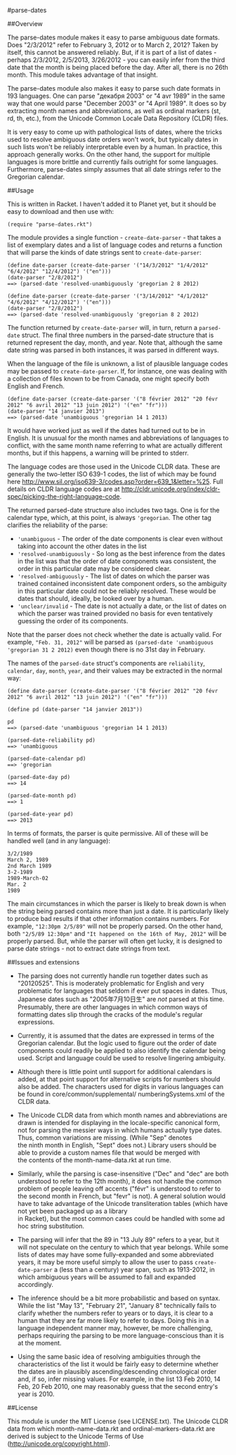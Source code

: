 #parse-dates

##Overview

The parse-dates module makes it easy to parse ambiguous date formats. Does "2/3/2012" refer to February 3, 2012 or to March 2, 2012? Taken by itself, this cannot be answered reliably. But, if it is part of a list of dates - perhaps 2/3/2012, 2/5/2013, 3/26/2012 - you can easily infer from the third date that the month is being placed before the day. After all, there is no 26th month. This module takes advantage of that insight. 

The parse-dates module also makes it easy to parse such date formats in 193 languages. One can parse "декабря 2003" or "4 avr 1989" in the same way that one would parse "December 2003" or "4 April 1989". It does so by extracting month names and abbreviations, as well as ordinal markers (st, rd, th, etc.), from the Unicode Common Locale Data Repository (CLDR) files.

It is very easy to come up with pathological lists of dates, where the tricks used to resolve ambiguous date orders won't work, but typically dates in such lists won't be reliably interpretable even by a human. In practice, this approach generally works. On the other hand, the support for multiple languages is more brittle and currently fails outright for some languages. Furthermore, parse-dates simply assumes that all date strings refer to the Gregorian calendar.  

##Usage

This is written in Racket. I haven't added it to Planet yet, but it should be easy to download and then use with:

	(require "parse-dates.rkt")

The module provides a single function - `create-date-parser` - that takes a list of exemplary dates and a list of language codes and returns a function that will parse the kinds of date strings sent to `create-date-parser`:

	(define date-parser (create-date-parser '("14/3/2012" "1/4/2012" "6/4/2012" "12/4/2012") '("en")))
	(date-parser "2/8/2012")
	==> (parsed-date 'resolved-unambiguously 'gregorian 2 8 2012)

	(define date-parser (create-date-parser '("3/14/2012" "4/1/2012" "4/6/2012" "4/12/2012") '("en")))
	(date-parser "2/8/2012")
	==> (parsed-date 'resolved-unambiguously 'gregorian 8 2 2012)

The function returned by `create-date-parser` will, in turn, return a `parsed-date` struct. The final three numbers in the parsed-date structure that is returned represent the day, month, and year.  Note that, although the same date string was parsed in both instances, it was parsed in different ways.

When the language of the file is unknown, a list of plausible language codes may be passed to `create-date-parser`.  If, for instance, one was dealing with a collection of files known to be from Canada, one might specify both English and French.

	(define date-parser (create-date-parser '("8 février 2012" "20 févr 2012" "6 avril 2012" "13 juin 2012") '("en" "fr")))
	(date-parser "14 janvier 2013")
	==> (parsed-date 'unambiguous 'gregorian 14 1 2013)

It would have worked just as well if the dates had turned out to be in English. It is unusual for the month names and abbreviations of languages to conflict, with the same month name referring to what are actually different months, but if this happens, a warning will be printed to stderr.

The language codes are those used in the Unicode CLDR data. These are generally the two-letter ISO 639-1 codes, the list of which may be found here <http://www.sil.org/iso639-3/codes.asp?order=639_1&letter=%25>. Full details on CLDR language codes are at <http://cldr.unicode.org/index/cldr-spec/picking-the-right-language-code>.

The returned parsed-date structure also includes two tags.  One is for the calendar type, which, at this point, is always `'gregorian`. The other tag clarifies the reliability of the parse:

* `'unambiguous` - The order of the date components is clear even without taking into account the other dates in the list
* `'resolved-unambiguously` - So long as the best inference from the dates in the list was that the order of date components was consistent, the order in this particular date may be considered clear.
* `'resolved-ambiguously` - The list of dates on which the parser was trained contained inconsistent date component orders,
so the ambiguity in this particular date could not be reliably resolved. These would be dates that should, ideally, be looked over by a human.
* `'unclear/invalid` - The date is not actually a date, or the list of dates on which the parser was trained provided no basis for even tentatively guessing the order of its components.

Note that the parser does not check whether the date is actually valid. For example, `"Feb. 31, 2012"` will be
parsed as `(parsed-date 'unambiguous 'gregorian 31 2 2012)` even though there is no 31st day in February.

The names of the `parsed-date` struct's components are `reliability`, `calendar`, `day`, `month`, `year`, and their values may be extracted in the normal way:

	(define date-parser (create-date-parser '("8 février 2012" "20 févr 2012" "6 avril 2012" "13 juin 2012") '("en" "fr")))
	
	(define pd (date-parser "14 janvier 2013"))
	
	pd
	==> (parsed-date 'unambiguous 'gregorian 14 1 2013)
	
	(parsed-date-reliability pd)
	==> 'unambiguous
	
	(parsed-date-calendar pd)
	==> 'gregorian
	
	(parsed-date-day pd)
	==> 14
	
	(parsed-date-month pd)
	==> 1
	
	(parsed-date-year pd)
	==> 2013

In terms of formats, the parser is quite permissive. All of these will be handled well (and in any language):

	3/2/1989
	March 2, 1989
	2nd March 1989
	3-2-1989
	1989-March-02
	Mar. 2
	1989

The main circumstances in which the parser is likely to break down is when the string being parsed contains more than just
a date. It is particularly likely to produce bad results if that other information contains numbers. For example, 
`"12:30pm 2/5/89"` will not be properly parsed. On the other hand, both `"2/5/89 12:30pm"` and `"It happened on the 16th of May,
2012"` will be properly parsed. But, while the parser will often get lucky, it is designed to parse date strings - not to 
extract date strings from text.

##Issues and extensions

* The parsing does not currently handle run together dates such as "20120525". This is moderately problematic for English and very 
  problematic for languages that seldom if ever put spaces in dates. Thus, Japanese dates such as "2005年7月10日生" are *not* parsed at 
  this time. Presumably, there are other languages in which common ways of formatting dates slip through the cracks of the
  module's regular expressions.

* Currently, it is assumed that the dates are expressed in terms of the Gregorian calendar. But the logic used to figure
  out the order of date components could readily be applied to also identify the calendar being used. Script and language could be used 
  to resolve lingering ambiguity.

* Although there is little point until support for additional calendars is added, at that point support for alternative scripts for 
  numbers should also be added. The characters used for digits in various languages can be found in core/common/supplemental/
  numberingSystems.xml of the CLDR data.

* The Unicode CLDR data from which month names and abbreviations are drawn is intended for displaying in the locale-specific canonical
  form, not for parsing the messier ways in which humans actually type dates. Thus, common variations are missing. (While "Sep" denotes   
  the ninth month in English, "Sept" does not.) Library users should be able to provide a custom names file that would be merged with  
  the contents of the month-name-data.rkt at run time.

* Similarly, while the parsing is case-insensitive ("Dec" and "dec" are both understood to refer to the 12th month), it does not handle 
  the common problem of people leaving off accents ("févr" is understood to refer to the second month in French, but "fevr" is not). A 
  general solution would have to take advantage of the Unicode transliteration tables (which have not yet been packaged up as a library  
  in Racket), but the most common cases could be handled with some ad hoc string substitution.

* The parsing will infer that the 89 in "13 July 89" refers to a year, but it will not speculate on the century to which 
  that year belongs. While some lists of dates may have some fully-expanded and some abbreviated years, it may be more useful simply
  to allow the user to pass `create-date-parser` a (less than a century) year span, such as 1913-2012, in which ambiguous years will
  be assumed to fall and expanded accordingly.

* The inference should be a bit more probabilistic and based on syntax. While the list "May 13", "February 21", "January 8"
  technically fails to clarify whether the numbers refer to years or to days, it is clear to a human that they are far
  more likely to refer to days. Doing this in a language independent manner may, however, be more challenging, perhaps requiring the
  parsing to be more language-conscious than it is at the moment.

* Using the same basic idea of resolving ambiguities through the characteristics of the list it would be fairly easy to
  determine whether the dates are in plausibly ascending/descending chronological order and, if so, infer missing values.
  For example, in the list 13 Feb 2010, 14 Feb, 20 Feb 2010, one may reasonably guess that the second entry's year is 2010. 

##License

This module is under the MIT License (see LICENSE.txt). The Unicode CLDR data from which month-name-data.rkt and ordinal-markers-data.rkt are derived is subject to the Unicode Terms of Use (http://unicode.org/copyright.html).
